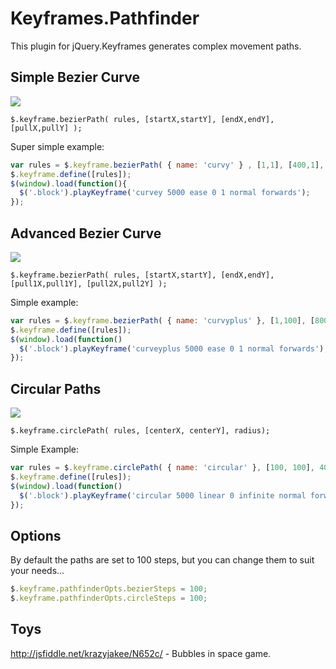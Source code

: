 Keyframes.Pathfinder
====================

This plugin for jQuery.Keyframes generates complex movement paths.

## Simple Bezier Curve
![](http://i.imgur.com/8rwTSrv.png)

```$.keyframe.bezierPath( rules, [startX,startY], [endX,endY], [pullX,pullY] );```

Super simple example:
```javascript
var rules = $.keyframe.bezierPath( { name: 'curvy' } , [1,1], [400,1], [200,300] );
$.keyframe.define([rules]);
$(window).load(function(){
  $('.block').playKeyframe('curvey 5000 ease 0 1 normal forwards');
});
```

## Advanced Bezier Curve

![](http://i.imgur.com/QJ8ewHu.png)

```$.keyframe.bezierPath( rules, [startX,startY], [endX,endY], [pull1X,pull1Y], [pull2X,pull2Y] );```

Simple example:
```javascript
var rules = $.keyframe.bezierPath( { name: 'curvyplus' }, [1,100], [800,100], [400,-100], [50, 600]);
$.keyframe.define([rules]);
$(window).load(function()
  $('.block').playKeyframe('curveyplus 5000 ease 0 1 normal forwards');
});
```

## Circular Paths
![](http://img19.imageshack.us/img19/8696/lp4r.png)

```$.keyframe.circlePath( rules, [centerX, centerY], radius);```

Simple Example:
```javascript
var rules = $.keyframe.circlePath( { name: 'circular' }, [100, 100], 40);
$.keyframe.define([rules]);
$(window).load(function()
  $('.block').playKeyframe('circular 5000 linear 0 infinite normal forwards');
});
```

## Options

By default the paths are set to 100 steps, but you can change them to suit your needs...
```javascript
$.keyframe.pathfinderOpts.bezierSteps = 100;
$.keyframe.pathfinderOpts.circleSteps = 100;
```

## Toys

http://jsfiddle.net/krazyjakee/N652c/ - Bubbles in space game.
